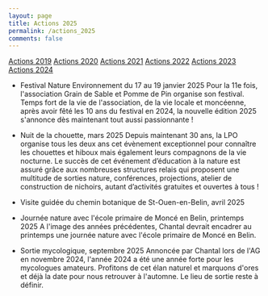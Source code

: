 ```yaml
---
layout: page
title: Actions 2025
permalink: /actions_2025
comments: false
---
```


[Actions 2019](actions_2019) [Actions 2020](actions_2020) [Actions 2021](actions_2021) [Actions 2022](actions_2022) [Actions 2023](actions_2023) [Actions 2024](actions_2024)

- Festival Nature Environnement du 17 au 19 janvier 2025
  Pour la 11e fois, l'association Grain de Sable et Pomme de Pin organise son festival. Temps fort de la vie de l'association, de la vie locale et moncéenne, après avoir fêté les 10 ans du festival en 2024, la nouvelle édition 2025 s'annonce dès maintenant tout aussi passionnante !

- Nuit de la chouette, mars 2025
  Depuis maintenant 30 ans, la LPO organise tous les deux ans cet évènement exceptionnel pour connaître les chouettes et hiboux mais également leurs compagnons de la vie nocturne.
  Le succès de cet événement d’éducation à la nature est assuré grâce aux nombreuses structures relais qui proposent une multitude de sorties nature, conférences, projections, atelier de construction de nichoirs, autant d’activités gratuites et ouvertes à tous !

- Visite guidée du chemin botanique de St-Ouen-en-Belin, avril 2025

- Journée nature avec l'école primaire de Moncé en Belin, printemps 2025
  A l'image des années précédentes, Chantal devrait encadrer au printemps une journée nature avec l'école primaire de Moncé en Belin.

- Sortie mycologique, septembre 2025
  Annoncée par Chantal lors de l'AG en novembre 2024, l'année 2024 a été une année forte pour les mycologues amateurs. Profitons de cet élan naturel et marquons d'ores et déjà la date pour nous retrouver à l'automne. Le lieu de sortie reste à définir.
